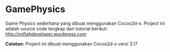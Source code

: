 # GamePhysics

Game Physics sederhana yang dibuat menggunakan Cocos2d-x. Project ini adalah source code lengkap dari tutorial berikut:
http://miftahdeveloper.wordpress.com

**Catatan:**
Project ini dibuat menggunakan Cocos2d-x versi 3.17
